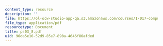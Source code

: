 ```yaml
---
content_type: resource
description: ''
file: https://ol-ocw-studio-app-qa.s3.amazonaws.com/courses/1-017-computing-and-data-analysis-for-environmental-applications-fall-2003/96da5e1652d985e7898a4646f86afded_ps03_8.pdf
file_type: application/pdf
resourcetype: Document
title: ps03_8.pdf
uid: 96da5e16-52d9-85e7-898a-4646f86afded
---
```


